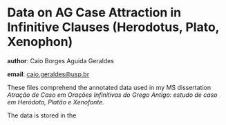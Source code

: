 <!-- --- -->
<!-- author: Caio Borges Aguida Geraldes -->
<!-- title: Data on AG Case Attraction in Infinitive Clauses (Herodotus, Plato, Xenophon) -->
<!-- --- -->

# Data on AG Case Attraction in Infinitive Clauses (Herodotus, Plato, Xenophon)

**author**: Caio Borges Aguida Geraldes

**email**: <caio.geraldes@usp.br> 

These files comprehend the annotated data used in my MS dissertation *Atração de Caso em Orações Infinitivas do Grego Antigo: estudo de caso em Heródoto, Platão e Xenofonte.*

The data is stored in the 
